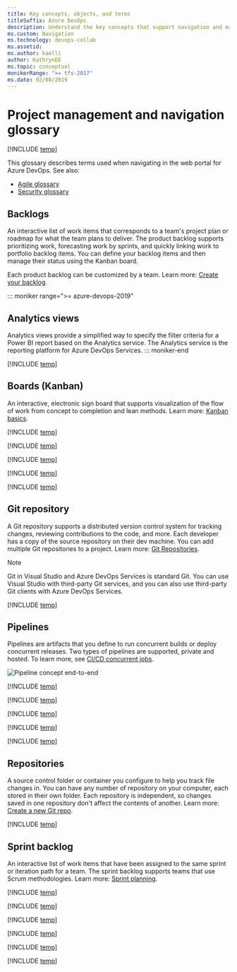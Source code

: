 ```yaml
---
title: Key concepts, objects, and terms
titleSuffix: Azure DevOps
description: Understand the key concepts that support navigation and managing projects available with Azure DevOps
ms.custom: Navigation
ms.technology: devops-collab
ms.assetid:
ms.author: kaelli
author: KathrynEE
ms.topic: conceptual
monikerRange: ">= tfs-2017"
ms.date: 02/08/2019
---
```


# Project management and navigation glossary

[!INCLUDE [temp](../../includes/version-tfs-2017-through-vsts.md)]

This glossary describes terms used when navigating in the web portal for Azure DevOps. See also:

- [Agile glossary](../../boards/work-items/agile-glossary.md)
- [Security glossary](../../organizations/security/security-glossary.md)

## Backlogs

An interactive list of work items that corresponds to a team's project plan or roadmap for what the team plans to deliver. The product backlog supports prioritizing work, forecasting work by sprints, and quickly linking work to portfolio backlog items. You can define your backlog items and then manage their status using the Kanban board.

Each product backlog can be customized by a team. Learn more: [Create your backlog](../../boards/backlogs/create-your-backlog.md).

::: moniker range=">= azure-devops-2019"

## Analytics views

Analytics views provide a simplified way to specify the filter criteria for a Power BI report based on the Analytics service. The Analytics service is the reporting platform for Azure DevOps Services.
::: moniker-end

[!INCLUDE [temp](../../includes/glossary-terms/area-paths.md)]

## Boards (Kanban)

An interactive, electronic sign board that supports visualization of the flow of work from concept to completion and lean methods. Learn more: [Kanban basics](../../boards/boards/kanban-basics.md).

[!INCLUDE [temp](../../includes/glossary-terms/collections.md)]

[!INCLUDE [temp](../../includes/glossary-terms/dashboards.md)]

[!INCLUDE [temp](../../includes/glossary-terms/extensions.md)]

[!INCLUDE [temp](../../includes/glossary-terms/favorites.md)]

[!INCLUDE [temp](../../includes/glossary-terms/follow.md)]

## Git repository

A Git repository supports a distributed version control system for tracking changes, reviewing contributions to the code, and more. Each developer has a copy of the source repository on their dev machine. You can add multiple Git repositories to a project. Learn more: [Git Repositories](../../repos/git/index.yml).

> [!NOTE]  
> Git in Visual Studio and Azure DevOps Services is standard Git. You can use Visual Studio with third-party Git services, and you can also use third-party Git clients with Azure DevOps Services.

[!INCLUDE [temp](../../includes/glossary-terms/notifications.md)]

## Pipelines

Pipelines are artifacts that you define to run concurrent builds or deploy concurrent releases. Two types of pipelines are supported, private and hosted. To learn more, see [CI/CD concurrent jobs](../../pipelines/licensing/concurrent-jobs.md).

![Pipeline concept end-to-end](/azure/devops/pipelines/media/pipeline-concept-end-to-end.png)

[!INCLUDE [temp](../../includes/glossary-terms/plans.md)]

[!INCLUDE [temp](../../includes/glossary-terms/process.md)]

[!INCLUDE [temp](../../includes/glossary-terms/projects.md)]

[!INCLUDE [temp](../../includes/glossary-terms/public-projects.md)]

[!INCLUDE [temp](../../includes/glossary-terms/queries.md)]

## Repositories

A source control folder or container you configure to help you track file changes in. You can have any number of repository on your computer, each stored in their own folder. Each repository is independent, so changes saved in one repository don't affect the contents of another. Learn more: [Create a new Git repo](../../repos/git/creatingrepo.md).

[!INCLUDE [temp](../../includes/glossary-terms/sprints.md)]

## Sprint backlog

An interactive list of work items that have been assigned to the same sprint or iteration path for a team. The sprint backlog supports teams that use Scrum methodologies. Learn more: [Sprint planning](../../boards/sprints/assign-work-sprint.md).

[!INCLUDE [temp](../../includes/glossary-terms/taskboard.md)]

[!INCLUDE [temp](../../includes/glossary-terms/teams.md)]

[!INCLUDE [temp](../../includes/glossary-terms/tfvc-repo.md)]

[!INCLUDE [temp](../../includes/glossary-terms/widgets.md)]

[!INCLUDE [temp](../../includes/glossary-terms/work-items.md)]

[!INCLUDE [temp](../../includes/glossary-terms/work-item-types.md)]

